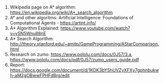 1. Wikipedia page on A* algorithm: https://en.wikipedia.org/wiki/A*_search_algorithm
2. A* and other algoritms: Artificial Intelligence: Foundations of Computational Agents - https://artint.info/
3. A* Algorithm Explained: https://www.youtube.com/watch?v=ySN5Wnu88nE
4. A* Search Algorithm: http://theory.stanford.edu/~amitp/GameProgramming/AStarComparison.html
5. Research on zumo: https://www.pololu.com/docs/0J57/3.a, https://www.pololu.com/docs/pdf/0J57/zumo_users_guide.pdf
6. Report: https://docs.google.com/document/d/1KDK3bYShUVZyXFXy7gphnbukwh-aM2gOBwwFPHFdBrg/edit
